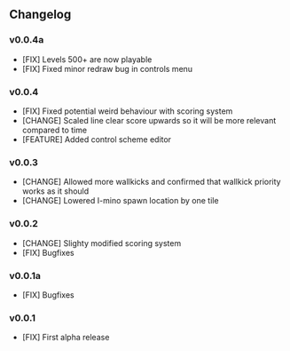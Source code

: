 ## Changelog

### v0.0.4a
  * [FIX] Levels 500+ are now playable
  * [FIX] Fixed minor redraw bug in controls menu

### v0.0.4
  * [FIX] Fixed potential weird behaviour with scoring system
  * [CHANGE] Scaled line clear score upwards so it will be more relevant compared to time
  * [FEATURE] Added control scheme editor

### v0.0.3
  * [CHANGE] Allowed more wallkicks and confirmed that wallkick priority works as it should
  * [CHANGE] Lowered I-mino spawn location by one tile

### v0.0.2
  * [CHANGE] Slighty modified scoring system
  * [FIX] Bugfixes

### v0.0.1a
  * [FIX] Bugfixes

### v0.0.1
  * [FIX] First alpha release
